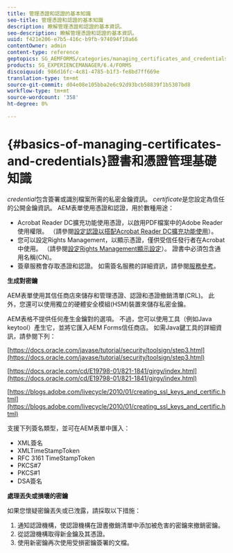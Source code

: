 ```yaml
---
title: 管理憑證和認證的基本知識
seo-title: 管理憑證和認證的基本知識
description: 瞭解管理憑證和認證的基本資訊。
seo-description: 瞭解管理憑證和認證的基本資訊。
uuid: f421e206-e7b5-416c-b9fb-974094f10a66
contentOwner: admin
content-type: reference
geptopics: SG_AEMFORMS/categories/managing_certificates_and_credentials
products: SG_EXPERIENCEMANAGER/6.4/FORMS
discoiquuid: 986d16fc-4c81-4785-b1f3-fe8bd7ff669e
translation-type: tm+mt
source-git-commit: d04e08e105bba2e6c92d93bcb58839f1b5307bd8
workflow-type: tm+mt
source-wordcount: '358'
ht-degree: 0%

---
```



# {#basics-of-managing-certificates-and-credentials}證書和憑證管理基礎知識

*credential*&#x200B;包含簽署或識別檔案所需的私密金鑰資訊。 *certificate*&#x200B;是您設定為信任的公開金鑰資訊。 AEM表單使用憑證和認證，用於數種用途：

* Acrobat Reader DC擴充功能使用憑證，以啟用PDF檔案中的Adobe Reader使用權限。 （請參閱[設定認證以搭配Acrobat Reader DC擴充功能使用](/help/forms/using/admin-help/configuring-credentials-acrobat-reader-dc.md#configuring-credentials-for-use-with-acrobat-reader-dc-extensions)）。
* 您可以設定Rights Management，以顯示憑證，僅供受信任發行者在Acrobat中使用。 （請參閱[設定Rights Management顯示設定](/help/forms/using/admin-help/configuring-client-server-options.md#configure-document-security-display-settings)）。 證書中必須包含通用名稱(CN)。
* 簽章服務會存取憑證和認證。 如需簽名服務的詳細資訊，請參閱[服務參考](https://www.adobe.com/go/learn_aemforms_services_63)。

**生成對密鑰**

AEM表單使用其信任商店來儲存和管理憑證、認證和憑證撤銷清單(CRL)。 此外，您還可以使用獨立的硬體安全模組(HSM)裝置來儲存私密金鑰。

AEM表格不提供任何產生金鑰對的選項。 不過，您可以使用工具（例如Java keytool）產生它，並將它匯入AEM Forms信任商店。 如需Java鍵工具的詳細資訊，請參閱下列：

[https://docs.oracle.com/javase/tutorial/security/toolsign/step3.html](https://docs.oracle.com/javase/tutorial/security/toolsign/step3.html)

[https://docs.oracle.com/cd/E19798-01/821-1841/gjrgy/index.html](https://docs.oracle.com/cd/E19798-01/821-1841/gjrgy/index.html)

[https://blogs.adobe.com/livecycle/2010/01/creating_ssl_keys_and_certific.html](https://blogs.adobe.com/livecycle/2010/01/creating_ssl_keys_and_certific.html)

支援下列簽名類型，並可在AEM表單中匯入：

* XML簽名
* XMLTimeStampToken
* RFC 3161 TimeStampToken
* PKCS#7
* PKCS#1
* DSA簽名

**處理丟失或損壞的密鑰**

如果您懷疑密鑰丟失或已洩露，請採取以下措施：

1. 通知認證機構，使認證機構在證書撤銷清單中添加被危害的密鑰來撤銷密鑰。
1. 從認證機構取得新金鑰及其憑證。
1. 使用新密鑰再次使用受損密鑰簽署的文檔。


